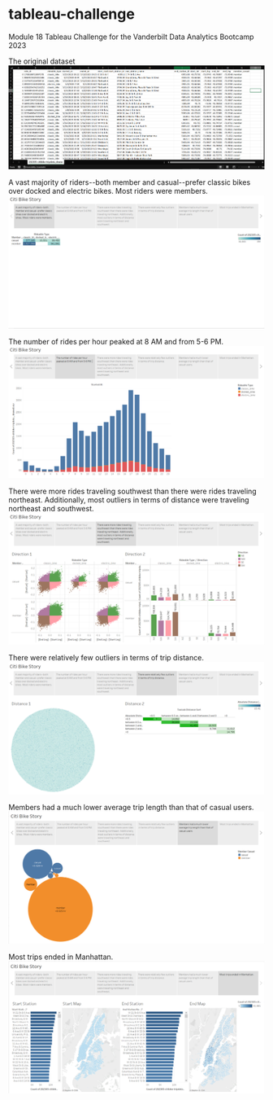 # tableau-challenge
Module 18 Tableau Challenge for the Vanderbilt Data Analytics Bootcamp 2023

The original dataset
![1](images/1.png)

A vast majority of riders--both member and casual--prefer classic bikes over docked and electric bikes. Most riders were members.
![2](images/2.png)

The number of rides per hour peaked at 8 AM and from 5-6 PM. 
![3](images/3.png)

There were more rides traveling southwest than there were rides traveling northeast. Additionally, most outliers in terms of distance were traveling northeast and southwest. 
![4](images/4.png)

There were relatively few outliers in terms of trip distance. 
![5](images/5.png)

Members had a much lower average trip length than that of casual users. 
![6](images/6.png)

Most trips ended in Manhattan. 
![7](images/7.png)
